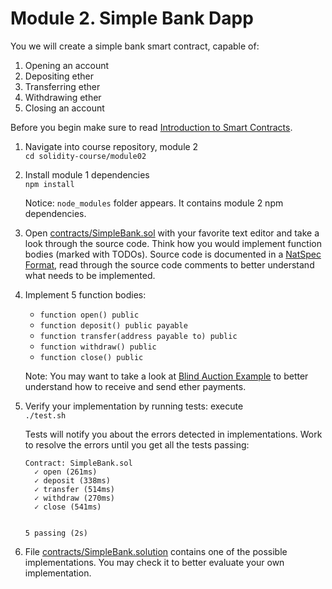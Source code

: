# Module 2. Simple Bank Dapp

You we will create a simple bank smart contract, capable of:

1. Opening an account
2. Depositing ether
3. Transferring ether
4. Withdrawing ether
5. Closing an account

Before you begin make sure to read
[Introduction to Smart Contracts](https://docs.soliditylang.org/en/v0.7.5/introduction-to-smart-contracts.html).

1. Navigate into course repository, module 2  
    `cd solidity-course/module02`
2. Install module 1 dependencies  
    `npm install`

    Notice: `node_modules` folder appears. It contains module 2 npm dependencies.

3. Open [contracts/SimpleBank.sol](contracts/SimpleBank.sol) with your favorite text editor and take a look through the
source code. Think how you would implement function bodies (marked with TODOs).
Source code is documented in a [NatSpec Format](https://docs.soliditylang.org/en/v0.7.5/natspec-format.html),
read through the source code comments to better understand what needs to be implemented.

4. Implement 5 function bodies:
    * `function open() public`
    * `function deposit() public payable`
    * `function transfer(address payable to) public`
    * `function withdraw() public`
    * `function close() public`

    Note: You may want to take a look at
    [Blind Auction Example](https://docs.soliditylang.org/en/v0.7.5/solidity-by-example.html#blind-auction)
    to better understand how to receive and send ether payments.

5. Verify your implementation by running tests: execute  
    ```./test.sh```

    Tests will notify you about the errors detected in implementations.
    Work to resolve the errors until you get all the tests passing:
    
    ```
    Contract: SimpleBank.sol
      ✓ open (261ms)
      ✓ deposit (338ms)
      ✓ transfer (514ms)
      ✓ withdraw (270ms)
      ✓ close (541ms)
    
    
    5 passing (2s)
    ```

6. File [contracts/SimpleBank.solution](contracts/SimpleBank.solution) contains one of the possible implementations.
You may check it to better evaluate your own implementation.
